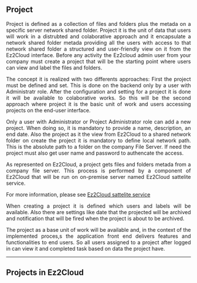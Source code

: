 ## Project
<div style='text-align: justify;'>
<p>Project is defined as a collection of files and folders plus the metada on a specific server network shared folder. 
Project it is the unit of data that users will work in a distrubted and colaborative approach and it encapsulate a network shared folder metada providing all the users with access to that network shared folder a structured and user-friendly view on it from the Ez2Cloud interface. Before any activity the Ez2cloud admin user from your company must create a project that will be the starting point where users can view and label the files and folders.</p>

<p>The concept it is realized with two differents approaches: First the project must be defined and set. This is done on the backend only by a user with Administratr role. After the configuration and setting for a project it is done it will be available to colaborative works. So this will be the second approach where project it is the basic unit of work and users accessing projects  on the end-user interface.</p>

<p>Only a user with Administrator or Project Administrator role can add a new project. When doing so, it is mandatory to provide a name, description, an end date. Also the project as it the view from Ez2Cloud to a shared network folder on create the project it is mandatory to define local network path. This is the absolute path to a folder on the company File Server. If need the project must also get user name and password to authencate the access.</p>

<p>As represented on Ez2Cloud, a project gets files and folders metada from a company file server. This process is performed by a component of Ez2Cloud that will be run on on-premise server named Ez2Cloud sattelite service.</p>
</div>

For more information, please see [Ez2Cloud sattelite service](sattelite.md)

<div style='text-align: justify;'>
<p> When creating a project it is defined which users and labels will be available. Also there are settings like date that the projected will be archived and notification that will be fired when the project is about to be archived.</p>
<p>The project as a base unit of work will be available and, in the context of the implemented proces,s the application front end delivers features and functionalities to end users. So all users assigned to a project after logged in can view it and completed task based on data the project have.</p>

<hr>

## Projects in Ez2Cloud
